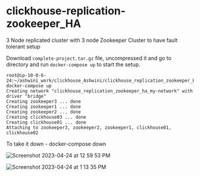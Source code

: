 # clickhouse-replication-zookeeper_HA
3 Node replicated cluster with 3 node Zookeeper Cluster to have fault tolerant setup

Download `complete-project.tar.gz` file, uncompressed it and go to directory and run `docker-compose up` to start the setup.

```
root@ip-10-0-6-24:~/ashwini_work/clickhouse_Ashwini/clickhouse_replication_zookeeper_HA# docker-compose up
Creating network "clickhouse_replication_zookeeper_ha_my-network" with driver "bridge"
Creating zookeeper3 ... done
Creating zookeeper1 ... done
Creating zookeeper2 ... done
Creating clickhouse03 ... done
Creating clickhouse01 ... done
Attaching to zookeeper3, zookeeper2, zookeeper1, clickhouse01, clickhouse02
```

To take it down - docker-compose down


![Screenshot 2023-04-24 at 12 59 53 PM](https://user-images.githubusercontent.com/124853365/233915986-0ab036b4-eb59-437d-b52f-c6d09020f7f6.png)


![Screenshot 2023-04-24 at 1 13 35 PM](https://user-images.githubusercontent.com/124853365/233916039-84bf311f-b757-4ee5-b22d-10df4575e673.png)
